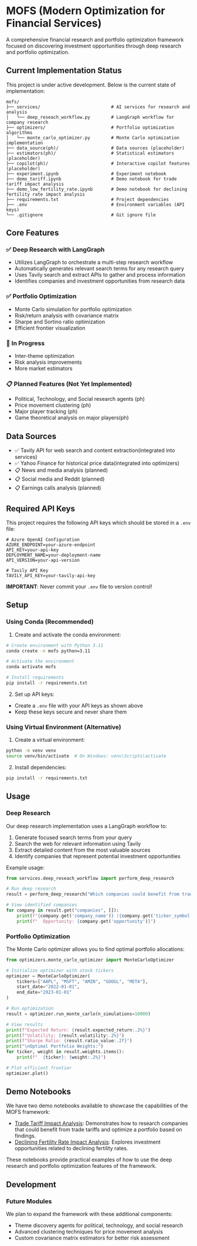 # MOFS (Modern Optimization for Financial Services)

A comprehensive financial research and portfolio optimization framework focused on discovering investment opportunities through deep research and portfolio optimization.

## Current Implementation Status

This project is under active development. Below is the current state of implementation:

```
mofs/
├── services/                           # AI services for research and analysis
│   └── deep_reseach_workflow.py        # LangGraph workflow for company research
├── optimizers/                         # Portfolio optimization algorithms
│   └── monte_carlo_optimizer.py        # Monte Carlo optimization implementation
├── data_source(ph)/                    # Data sources (placeholder)
├── estimators(ph)/                     # Statistical estimators (placeholder)
├── copilot(ph)/                        # Interactive copilot features (placeholder)
├── experiment.ipynb                    # Experiment notebook
├── demo_tariff.ipynb                   # Demo notebook for trade tariff impact analysis
├── demo_low_fertility_rate.ipynb       # Demo notebook for declining fertility rate impact analysis
├── requirements.txt                    # Project dependencies
├── .env                                # Environment variables (API keys)
└── .gitignore                          # Git ignore file
```

## Core Features

### ✅ Deep Research with LangGraph
- Utilizes LangGraph to orchestrate a multi-step research workflow
- Automatically generates relevant search terms for any research query
- Uses Tavily search and extract APIs to gather and process information
- Identifies companies and investment opportunities from research data

### ✅ Portfolio Optimization
- Monte Carlo simulation for portfolio optimization
- Risk/return analysis with covariance matrix
- Sharpe and Sortino ratio optimization
- Efficient frontier visualization

### 🔄 In Progress
- Inter-theme optimization
- Risk analysis improvements
- More market estimators

### 📋 Planned Features (Not Yet Implemented)
- Political, Technology, and Social research agents (ph)
- Price movement clustering (ph)
- Major player tracking (ph)
- Game theoretical analysis on major players(ph)

## Data Sources
- ✅ Tavily API for web search and content extraction(integrated into services)
- ✅ Yahoo Finance for historical price data(integrated into optimizers)
- 📋 News and media analysis (planned)
- 📋 Social media and Reddit (planned)
- 📋 Earnings calls analysis (planned)

## Required API Keys

This project requires the following API keys which should be stored in a `.env` file:

```
# Azure OpenAI Configuration
AZURE_ENDPOINT=your-azure-endpoint
API_KEY=your-api-key
DEPLOYMENT_NAME=your-deployment-name
API_VERSION=your-api-version

# Tavily API Key
TAVILY_API_KEY=your-tavily-api-key
```

**IMPORTANT**: Never commit your `.env` file to version control!

## Setup

### Using Conda (Recommended)

1. Create and activate the conda environment:
```bash
# Create environment with Python 3.11
conda create -n mofs python=3.11

# Activate the environment
conda activate mofs

# Install requirements
pip install -r requirements.txt
```

2. Set up API keys:
- Create a `.env` file with your API keys as shown above
- Keep these keys secure and never share them

### Using Virtual Environment (Alternative)

1. Create a virtual environment:
```bash
python -m venv venv
source venv/bin/activate  # On Windows: venv\Scripts\activate
```

2. Install dependencies:
```bash
pip install -r requirements.txt
```

## Usage

### Deep Research

Our deep research implementation uses a LangGraph workflow to:

1. Generate focused search terms from your query
2. Search the web for relevant information using Tavily
3. Extract detailed content from the most valuable sources
4. Identify companies that represent potential investment opportunities

Example usage:
```python
from services.deep_reseach_workflow import perform_deep_research

# Run deep research
result = perform_deep_research("Which companies could benefit from trade tariff imposition in the US?")

# View identified companies
for company in result.get("companies", []):
    print(f"{company.get('company_name')} ({company.get('ticker_symbol', 'No ticker')})")
    print(f"  Opportunity: {company.get('opportunity')}")
```

### Portfolio Optimization

The Monte Carlo optimizer allows you to find optimal portfolio allocations:

```python
from optimizers.monte_carlo_optimizer import MonteCarloOptimizer

# Initialize optimizer with stock tickers
optimizer = MonteCarloOptimizer(
    tickers=["AAPL", "MSFT", "AMZN", "GOOGL", "META"],
    start_date="2022-01-01",
    end_date="2023-01-01"
)

# Run optimization
result = optimizer.run_monte_carlo(n_simulations=10000)

# View results
print(f"Expected Return: {result.expected_return:.2%}")
print(f"Volatility: {result.volatility:.2%}")
print(f"Sharpe Ratio: {result.ratio_value:.2f}")
print("\nOptimal Portfolio Weights:")
for ticker, weight in result.weights.items():
    print(f"  {ticker}: {weight:.2%}")

# Plot efficient frontier
optimizer.plot()
```

## Demo Notebooks

We have two demo notebooks available to showcase the capabilities of the MOFS framework:

- [Trade Tariff Impact Analysis](demo_tariff.ipynb): Demonstrates how to research companies that could benefit from trade tariffs and optimize a portfolio based on findings.
- [Declining Fertility Rate Impact Analysis](demo_low_fertility_rate.ipynb): Explores investment opportunities related to declining fertility rates.

These notebooks provide practical examples of how to use the deep research and portfolio optimization features of the framework.

## Development

### Future Modules
We plan to expand the framework with these additional components:
- Theme discovery agents for political, technology, and social research
- Advanced clustering techniques for price movement analysis
- Custom covariance matrix estimators for better risk assessment

